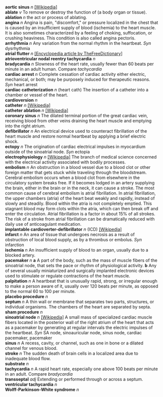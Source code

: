 __aortic sinus__ _n_ [[Wikipedia]](https://en.wikipedia.org/wiki/Aortic_sinus)  
__ablate__ _v_ To remove or destroy the function of (a body organ or tissue).  
__ablation__ _n_ the act or process of ablating.  
__angina__ _n_ Angina is pain, "discomfort," or pressure localized in the chest that is caused by an insufficient supply of blood (ischemia) to the heart muscle. It is also sometimes characterized by a feeling of choking, suffocation, or crushing heaviness. This condition is also called angina pectoris.  
__arrhythmia__ _n_ Any variation from the normal rhythm in the heartbeat. _Syn_ dysrhythmia  
__atrial flutter__ _n_ [[Encyclopedia article by TheFreeDictionary]](https://encyclopedia.thefreedictionary.com/atrial+flutter)  
__atrioventricular nodal reentry tachycardia__ _n_  
__bradycardia__ _n_ Slowness of the heart rate, usually fewer than 60 beats per minute in an adult human. Compare _tachycardia_  
__cardiac arrest__ _n_ Complete cessation of cardiac activity either electric, mechanical, or both; may be purposely induced for therapeutic reasons. _Syn_ heart arrest  
__cardiac catheterization__ _n_ (heart cath) The insertion of a catheter into a chamber or vessel of the heart.  
__cardioversion__ _n_  
__catheter__ _n_ [[Wikipedia]](https://en.wikipedia.org/wiki/Catheter)  
__catheter ablation__ _n_ [[Wikipedia]](https://en.wikipedia.org/wiki/Catheter_ablation)  
__coronary sinus__ _n_ The dilated terminal portion of the great cardiac vein, receiving blood from other veins draining the heart muscle and emptying into the right atrium.  
__defibrillator__ _n_ An electrical device used to counteract fibrillation of the heart muscle and restore normal heartbeat by applying a brief electric shock.  
__ectopy__ _n_ The origination of cardiac electrical impulses in myocardium outside of the sinoatrial node. _Syn_ ectopia  
__electrophysiology__ _n_ [[Wikipedia]](https://en.wikipedia.org/wiki/Electrophysiology) The branch of medical science concerned with the electrical activity associated with bodily processes.  
__embolism__ _n_ An obstruction in a blood vessel due to a blood clot or other foreign matter that gets stuck while traveling through the bloodstream. Cerebral embolism occurs when a blood clot from elsewhere in the circulatory system breaks free. If it becomes lodged in an artery supplying the brain, either in the brain or in the neck, it can cause a stroke. The most common cause of cerebral embolism is atrial fibrillation. In atrial fibrillation, the upper chambers (atria) of the heart beat weakly and rapidly, instead of slowly and steadily. Blood within the atria is not completely emptied. This stagnant blood may form clots within the atria, which can then break off and enter the circulation. Atrial fibrillation is a factor in about 15% of all strokes. The risk of a stroke from atrial fibrillation can be dramatically reduced with daily use of anticoagulant medication.  
__implantable cardioverter-defibrillator__ _n_ (ICD) [[Wikipedia]](https://en.wikipedia.org/wiki/Implantable_cardioverter-defibrillator)  
__infarct__ _n_ An area of tissue that undergoes necrosis as a result of obstruction of local blood supply, as by a thrombus or embolus. _Syn_ infarction  
__ischemia__ _n_ An insufficient supply of blood to an organ, usually due to a blocked artery.  
__pacemaker__ _n_ __a__ A part of the body, such as the mass of muscle fibers of the sinoatrial node, that sets the pace or rhythm of physiological activity. __b__ Any of several usually miniaturized and surgically implanted electronic devices used to stimulate or regulate contractions of the heart muscle.  
__palpitation__ _n_ A heartbeat that is unusually rapid, strong, or irregular enough to make a person aware of it, usually over 120 beats per minute, as opposed to the normal 60 to 100 per minute.  
__placebo procedure__ _n_  
__septum__ _n_ A thin wall or membrane that separates two parts, structures, or individual organisms. The chambers of the heart are separated by septa.  
__sham procedure__ _n_  
__sinoatrial node__ _n_ [[Wikipedia]](https://en.wikipedia.org/wiki/Sinoatrial_node) A small mass of specialized cardiac muscle fibers located in the posterior wall of the right atrium of the heart that acts as a pacemaker by generating at regular intervals the electric impulses of the heartbeat. _Syn_ SA node, sinoauricular node, sinus node, cardiac pacemaker, pacemaker  
__sinus__ _n_ A recess, cavity, or channel, such as one in bone or a dilated channel for venous blood.  
__stroke__ _n_ The sudden death of brain cells in a localized area due to inadequate blood flow.  
__substrate__ _n_  
__tachycardia__ _n_ A rapid heart rate, especially one above 100 beats per minute in an adult. Compare _bradycardia_  
__transseptal__ _adj_ Extending or performed through or across a septum.  
__ventricular tachycardia__ _n_  
__Wolff-Parkinson-White syndrome__ _n_  

